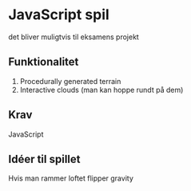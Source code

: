 # JavaScript spil
det bliver muligtvis til eksamens projekt

## Funktionalitet
1. Procedurally generated terrain
2. Interactive clouds (man kan hoppe rundt på dem)


## Krav
JavaScript

## Idéer til spillet
Hvis man rammer loftet flipper gravity
